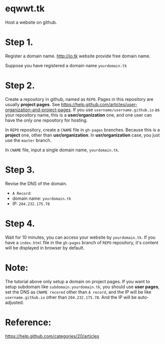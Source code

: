 eqwwt.tk
========

Host a website on github.

Step 1.
=======
Register a domain name. http://io.tk website provide free domain name.

Suppose you have registered a domain name `yourdomain.tk`


Step 2. 
=======
Create a repository in github, named as `REPO`. Pages in this repository are usually  **project pages**. See https://help.github.com/articles/user-organization-and-project-pages. If you use `username/username.github.io` as your repository name, this is a **user/organization** one, and one user can have the only one repository for hosting.

In `REPO` repository, create a `CNAME` file in `gh-pages` branches. Because this is a **project** one, other than **usr/organization**. In **usr/organization** case, you just use the `master` branch.

In `CNAME` file, input a single domain name, `yourdomain.tk`.

Step 3.
=======
Revise the DNS of the domain.
  * `A Record`: 
  * domain name: `yourdomain.tk`
  * IP:        `204.232.175.78`

Step 4.
=======
Wait for 10 minutes, you can access your website by `yourdomain.tk`. If you have a `index.html` file in the `gh-pages` branch of `REPO` repository, it's content will be displayed in browser by default.

Note:
=======
The tutorial above only setup a domain on project pages. If you want to setup subdomain like `subdomain.yourdomain.tk`, you should use **user pages**, set the DNS as `CNAME recored` other than `A record`, and the IP will be like `username.github.io` other than `204.232.175.78`. And the IP will be auto-adjusted.


Reference:
=======
https://help.github.com/categories/20/articles
